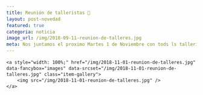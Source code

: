 ```yaml
---
title: Reunión de talleristas 💬
layout: post-novedad
featured: true
categoria: noticia
image_url: /img/2018-09-11-reunion-de-talleres.jpg
meta: Nos juntamos el proximo Martes 1 de Noviembre con tods ls talleristas para intercambiar, organizar y proponer
---
```




<div style="position: relative;">
	<div class="gallery col-3">

	<a style="width: 100%;" href="/img/2018-11-01-reunion-de-talleres.jpg" data-fancybox="images" data-srcset="/img/2018-11-01-reunion-de-talleres.jpg" class="item-gallery">
		<img src="/img/2018-11-01-reunion-de-talleres.jpg" />
	</a>

</div>
</div>
